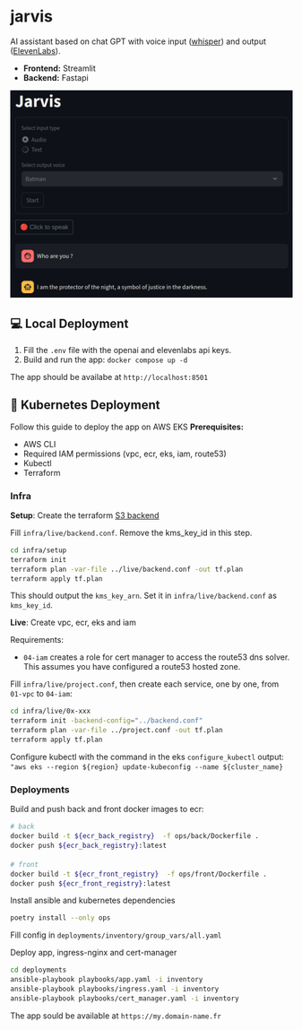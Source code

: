# jarvis
AI assistant based on chat GPT with voice input ([whisper](https://openai.com/research/whisper)) and output ([ElevenLabs](https://elevenlabs.io/)).
- **Frontend:** Streamlit
- **Backend:** Fastapi

![app screenshot](docs/app_screenshot.png)


## 💻 Local Deployment
1. Fill the `.env` file with the openai and elevenlabs api keys.
2. Build and run the app: `docker compose up -d`

The app should be availabe at `http://localhost:8501`

## 🚀 Kubernetes Deployment
Follow this guide to deploy the app on AWS EKS
**Prerequisites:**
- AWS CLI
- Required IAM permissions (vpc, ecr, eks, iam, route53)
- Kubectl
- Terraform

### Infra
**Setup**: Create the terraform [S3 backend](https://developer.hashicorp.com/terraform/language/settings/backends/s3)

Fill `infra/live/backend.conf`. Remove the kms_key_id in this step. 

```bash
cd infra/setup
terraform init
terraform plan -var-file ../live/backend.conf -out tf.plan
terraform apply tf.plan
``` 
This should output the `kms_key_arn`. Set it in `infra/live/backend.conf` as `kms_key_id`.

**Live**: Create vpc, ecr, eks and iam

Requirements:
- `04-iam` creates a role for cert manager to access the route53 dns solver. This assumes you have configured a route53 hosted zone. 

Fill `infra/live/project.conf`, then create each service, one by one, from `01-vpc` to `04-iam`:

```bash
cd infra/live/0x-xxx
terraform init -backend-config="../backend.conf"
terraform plan -var-file ../project.conf -out tf.plan
terraform apply tf.plan
```  

Configure kubectl with the command in the eks `configure_kubectl` output: `"aws eks --region ${region} update-kubeconfig --name ${cluster_name}`  

### Deployments
Build and push back and front docker images to ecr:
```bash
# back
docker build -t ${ecr_back_registry}  -f ops/back/Dockerfile .
docker push ${ecr_back_registry}:latest

# front
docker build -t ${ecr_front_registry}  -f ops/front/Dockerfile .
docker push ${ecr_front_registry}:latest
```

Install ansible and kubernetes dependencies
```bash
poetry install --only ops
```

Fill config in `deployments/inventory/group_vars/all.yaml`

Deploy app, ingress-nginx and cert-manager
```bash
cd deployments
ansible-playbook playbooks/app.yaml -i inventory
ansible-playbook playbooks/ingress.yaml -i inventory
ansible-playbook playbooks/cert_manager.yaml -i inventory
``` 

The app sould be available at `https://my.domain-name.fr`